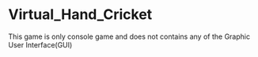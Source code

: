 # Virtual_Hand_Cricket
This game is only console game and does not contains any of the Graphic User Interface(GUI)
